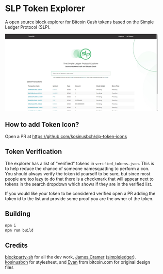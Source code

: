 # SLP Token Explorer

A open source block explorer for Bitcoin Cash tokens based on the Simple Ledger Protocol (SLP).

![screenshot](/img/screenshot_large.jpg)

## How to add Token Icon?

Open a PR at https://github.com/kosinusbch/slp-token-icons

## Token Verification

The explorer has a list of "verified" tokens in `verified_tokens.json`. This is to help reduce the chance of someone namesquatting to perform a con. You should always verify the token id yourself to be sure, but since most people are too lazy to do that there is a checkmark that will appear next to tokens in the search dropdown which shows if they are in the verified list.

If you would like your token to be considered verified open a PR adding the token id to the list and provide some proof you are the owner of the token.

## Building

```
npm i
npm run build
```

## Credits

[blockparty-sh](https://github.com/blockparty-sh) for all the dev work, [James Cramer](https://github.com/jcramer) ([simpleledger](https://github.com/simpleledger)), [kosinusbch](https://github.com/kosinusbch) for stylesheet, and [Evan](https://twitter.com/evanluza) from bitcoin.com for original design files
